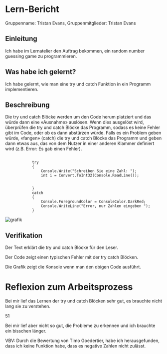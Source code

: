 # Lern-Bericht
Gruppenname: Tristan Evans, Gruppenmitglieder: Tristan Evans

## Einleitung

Ich habe im Lernatelier den Auftrag bekommen, ein random number guessing game zu programmieren.

## Was habe ich gelernt?

Ich habe gelernt, wie man eine try und catch Funktion in ein Programm implementieren.

## Beschreibung

Die try und catch Blöcke werden um den Code herum platziert und das würde dann eine «Ausnahme» auslösen.
Wenn dies ausgelöst wird, überprüfen die try und catch Blöcke das Programm, sodass es keine Fehler gibt im Code, 
oder ob es dann abstürzen würde. Falls es ein Problem geben würde, «fangen» (catch) die try und catch Blöcke das Programm 
und geben dann etwas aus, das von dem Nutzer in einer anderen Klammer definiert wird (z.B. Error: Es gab einen Fehler).

```
      
            try
            {
                Console.Write("Schreiben Sie eine Zahl: ");
                int i = Convert.ToInt32(Console.ReadLine());
                
                
            }
            catch
            {
                Console.ForegroundColor = ConsoleColor.DarkRed;
                Console.WriteLine("Error, nur Zahlen eingeben ");
            }

```
![grafik](https://user-images.githubusercontent.com/110893008/189852293-4067d0b9-ebb8-463b-91a9-c3205d9b2578.png)



## Verifikation

Der Text erklärt die try und catch Blöcke für den Leser.

Der Code zeigt einen typischen Fehler mit der try catch Blöcken.

Die Grafik zeigt die Konsole wenn man den obigen Code ausführt.

# Reflexion zum Arbeitsprozess

Bei mir lief das Lernen der try und catch Blöcken sehr gut, es brauchte nicht lang sie zu verstehen.

51

Bei mir lief aber nicht so gut, die Probleme zu erkennen und ich brauchte ein bisschen länger.

VBV: Durch die Bewertung von Timo Goedertier, habe ich herausgefunden, dass ich keine Funktion habe, dass es negative Zahlen nicht zulässt.

